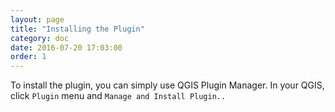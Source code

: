 ```yaml
---
layout: page
title: "Installing the Plugin"
category: doc
date: 2016-07-20 17:03:00
order: 1
---
```


To install the plugin, you can simply use QGIS Plugin Manager. In your QGIS, 
click ```Plugin``` menu and ```Manage and Install Plugin..```


